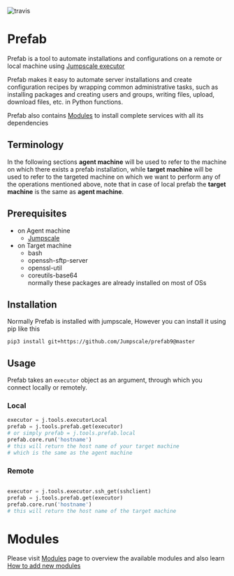 ![travis](https://travis-ci.org/Jumpscale/prefab9.svg?branch=master)

# Prefab

Prefab is a tool to automate installations and configurations on a remote or local machine using [Jumpscale executor](https://github.com/Jumpscale/core9/tree/master/docs)


Prefab makes it easy to automate server installations and create configuration recipes by wrapping common administrative tasks, such as installing packages and creating users and groups, writing files, upload, download files, etc. in Python functions.

Prefab also contains [Modules](docs/README.md) to install complete services with all its dependencies

## Terminology
In the following sections __agent machine__ will be used to refer to the machine on which there exists a prefab installation, while __target machine__ will be used to refer to the targeted machine on which we want to perform any of the operations mentioned above, note that in case of local prefab the __target machine__ is the same as __agent machine__.

## Prerequisites
- on Agent machine
    - [Jumpscale](https://github.com/Jumpscale/core9)
- on Target machine
    - bash
    - openssh-sftp-server
    - openssl-util
    - coreutils-base64  
    normally these packages are already installed on most of OSs


## Installation

Normally Prefab is installed with jumpscale, However you can install it using pip like this

```
pip3 install git+https://github.com/Jumpscale/prefab9@master
```
## Usage

Prefab takes an `executor` object as an argument, through which you connect locally or remotely.

### Local

```python
executor = j.tools.executorLocal
prefab = j.tools.prefab.get(executor)
# or simply prefab = j.tools.prefab.local
prefab.core.run('hostname')
# this will return the host name of your target machine
# which is the same as the agent machine
```

### Remote

```python

executor = j.tools.executor.ssh_get(sshclient)
prefab = j.tools.prefab.get(executor)
prefab.core.run('hostname')
# this will return the host name of the target machine
```

# Modules
Please visit [Modules](docs/README.md) page to overview the available modules and also learn [How to add new modules](modules/README.md)